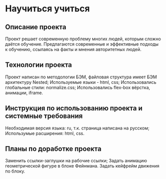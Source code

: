 # Научиться учиться
## Описание проекта
Проект решает современную проблему многих людей, которым сложно даётся обучение. Предлагаются
современные и эффективные подходы к обучению, ссылаясь на факты и мнения авторитетных людей.
## Технологии проекта
Проект написан по методологии БЭМ, файловая структура имеет БЭМ архитектуру Nested;
Используемые языки - html, css;
Использовались глобальные стили: normalize.css;
Использовались flex-box вёрстка, анимации, iframe.
## Инструкция по использованию проекта и системные требования
Необходимая версия языка: ru, т.к. страница написана на русском;
Использумые расширения: html, css.
## Планы по доработке проекта
Заменить ссылки-заглушки на рабочие ссылки;
Задать анимацию геометрической фигуре в блоке Фейнмана. Задать кейфрейм движения по блоку.
